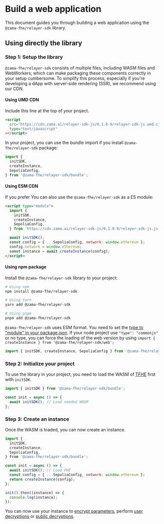 # Build a web application

This document guides you through building a web application using the `@zama-fhe/relayer-sdk` library.

<!-- NOTE: uncomment once templates are updated to latest testnet -->

<!-- You can either start with a template or directly integrate the library into your project. -->
<!-- ## Using a template -->
<!---->
<!-- `@zama-fhe/relayer-sdk` is working out of the box and we recommend you to use it. We also provide three GitHub templates to start your project with everything set. -->
<!---->
<!-- ### React + TypeScript -->
<!---->
<!-- You can use [this template](https://github.com/zama-ai/fhevmjs-react-template) to start an application with @zama-fhe/relayer-sdk, using Vite + React + TypeScript. -->
<!---->
<!-- ### NextJS + Typescript -->
<!---->
<!-- You can also use [this template](https://github.com/zama-ai/fhevmjs-next-template) to start an application with @zama-fhe/relayer-sdk, using Next + TypeScript. -->
<!---->
<!-- ## Using the mocked coprocessor for frontend -->
<!---->
<!-- As an alternative to use the real coprocessor deployed on Sepolia to help you develop your dApp faster and without needing testnet tokens, you can use a mocked FHEVM. Currently, we recommend you to use the `ConfidentialERC20` dApp example available on the `mockedFrontend` branch of the [React template](https://github.com/zama-ai/fhevm-react-template/tree/mockedFrontend). Follow the README on this branch, and you will be able to deploy exactly the same dApp both on Sepolia as well as on the mocked coprocessor seamlessly. -->
<!---->

## Using directly the library

### Step 1: Setup the library

`@zama-fhe/relayer-sdk` consists of multiple files, including WASM files and WebWorkers, which can make packaging these components correctly in your setup cumbersome. To simplify this process, especially if you're developing a dApp with server-side rendering (SSR), we recommend using our CDN.

#### Using UMD CDN

Include this line at the top of your project.

```html
<script
  src="https://cdn.zama.ai/relayer-sdk-js/0.1.0-9/relayer-sdk-js.umd.cjs"
  type="text/javascript"
></script>
```

In your project, you can use the bundle import if you install `@zama-fhe/relayer-sdk` package:

```javascript
import {
  initSDK,
  createInstance,
  SepoliaConfig,
} from '@zama-fhe/relayer-sdk/bundle';
```

#### Using ESM CDN

If you prefer You can also use the `@zama-fhe/relayer-sdk` as a ES module:

```html
<script type="module">
  import {
    initSDK,
    createInstance,
    SepoliaConfig,
  } from 'https://cdn.zama.ai/relayer-sdk-js/0.1.0-9/relayer-sdk-js.js';

  await initSDK();
  const config = { ...SepoliaConfig, network: window.ethereum };
  config.network = window.ethereum;
  const instance = await createInstance(config);
</script>
```

#### Using npm package

Install the `@zama-fhe/relayer-sdk` library to your project:

```bash
# Using npm
npm install @zama-fhe/relayer-sdk

# Using Yarn
yarn add @zama-fhe/relayer-sdk

# Using pnpm
pnpm add @zama-fhe/relayer-sdk
```

`@zama-fhe/relayer-sdk` uses ESM format. You need to set the [type to "module" in your package.json](https://nodejs.org/api/packages.html#type). If your node project use `"type": "commonjs"` or no type, you can force the loading of the web version by using `import { createInstance } from '@zama-fhe/relayer-sdk/web';`

```javascript
import { initSDK, createInstance, SepoliaConfig } from '@zama-fhe/relayer-sdk';
```

### Step 2: Initialize your project

To use the library in your project, you need to load the WASM of [TFHE](https://www.npmjs.com/package/tfhe) first with `initSDK`.

```javascript
import { initSDK } from '@zama-fhe/relayer-sdk/bundle';

const init = async () => {
  await initSDK(); // Load needed WASM
};
```

### Step 3: Create an instance

Once the WASM is loaded, you can now create an instance.

```javascript
import {
  initSDK,
  createInstance,
  SepoliaConfig,
} from '@zama-fhe/relayer-sdk/bundle';

const init = async () => {
  await initSDK(); // Load FHE
  const config = { ...SepoliaConfig, network: window.ethereum };
  return createInstance(config);
};

init().then((instance) => {
  console.log(instance);
});
```

You can now use your instance to [encrypt parameters](./input.md), perform [user decryptions](./user-decryption.md) or [public decryptions](./public-decryption.md).
